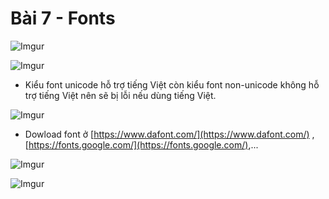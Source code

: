# Bài 7 - Fonts  
![Imgur](https://i.imgur.com/J8jOaQ6.png)   
 
![Imgur](https://i.imgur.com/32mvmyq.png)  

* Kiểu font unicode hỗ trợ tiếng Việt còn kiểu font non-unicode không hỗ trợ tiếng Việt nên sẽ bị lỗi nếu dùng tiếng Việt.

![Imgur](https://i.imgur.com/H1FZebr.png)  

* Dowload font ở [https://www.dafont.com/](https://www.dafont.com/) , [https://fonts.google.com/](https://fonts.google.com/),... 

![Imgur](https://i.imgur.com/jcbVt7l.png)

![Imgur](https://i.imgur.com/Hf4oeAT.png)